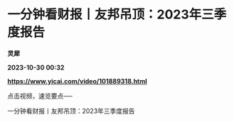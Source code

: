 # 一分钟看财报丨友邦吊顶：2023年三季度报告
**灵犀**

**2023-10-30 00:32**

**https://www.yicai.com/video/101889318.html**

点击视频，速览要点──

一分钟看财报丨友邦吊顶：2023年三季度报告